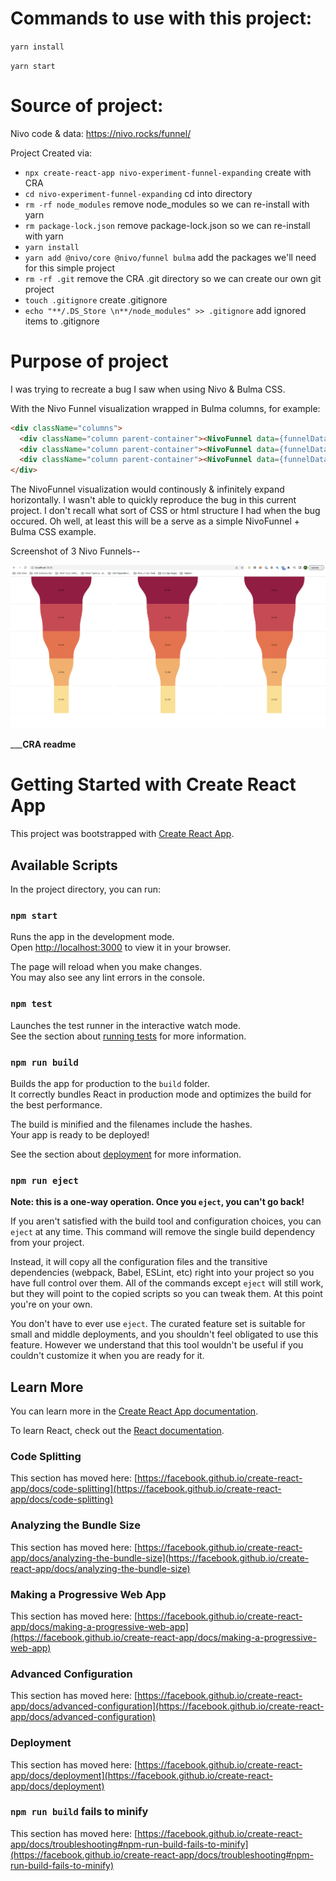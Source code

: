 # Commands to use with this project:

`yarn install`

`yarn start`

# Source of project:

Nivo code & data:
https://nivo.rocks/funnel/

Project Created via:

- `npx create-react-app nivo-experiment-funnel-expanding` create with CRA
- `cd nivo-experiment-funnel-expanding` cd into directory
- `rm -rf node_modules` remove node_modules so we can re-install with yarn
- `rm package-lock.json` remove package-lock.json so we can re-install with yarn
- `yarn install`
- `yarn add @nivo/core @nivo/funnel bulma` add the packages we'll need for this simple project
- `rm -rf .git` remove the CRA .git directory so we can create our own git project
- `touch .gitignore` create .gitignore
- `echo "**/.DS_Store \n**/node_modules" >> .gitignore` add ignored items to .gitignore

# Purpose of project

I was trying to recreate a bug I saw when using Nivo & Bulma CSS.

With the Nivo Funnel visualization wrapped in Bulma columns, for example:
```html
<div className="columns">
  <div className="column parent-container"><NivoFunnel data={funnelData} /></div>
  <div className="column parent-container"><NivoFunnel data={funnelData} /></div>
  <div className="column parent-container"><NivoFunnel data={funnelData} /></div>
</div>
```

The NivoFunnel visualization would continously & infinitely expand horizontally.
I wasn't able to quickly reproduce the bug in this current project. I don't recall what sort of CSS or html structure I had when the bug occured.  Oh well, at least this will be a serve as a simple NivoFunnel + Bulma CSS example.

Screenshot of 3 Nivo Funnels--

![Screenshot of 3 Nivo Funnels](./project-screenshot/3-funnels.png?raw=true "Screenshot of 3 Nivo Funnels")


_________________CRA readme______________
# Getting Started with Create React App

This project was bootstrapped with [Create React App](https://github.com/facebook/create-react-app).

## Available Scripts

In the project directory, you can run:

### `npm start`

Runs the app in the development mode.\
Open [http://localhost:3000](http://localhost:3000) to view it in your browser.

The page will reload when you make changes.\
You may also see any lint errors in the console.

### `npm test`

Launches the test runner in the interactive watch mode.\
See the section about [running tests](https://facebook.github.io/create-react-app/docs/running-tests) for more information.

### `npm run build`

Builds the app for production to the `build` folder.\
It correctly bundles React in production mode and optimizes the build for the best performance.

The build is minified and the filenames include the hashes.\
Your app is ready to be deployed!

See the section about [deployment](https://facebook.github.io/create-react-app/docs/deployment) for more information.

### `npm run eject`

**Note: this is a one-way operation. Once you `eject`, you can't go back!**

If you aren't satisfied with the build tool and configuration choices, you can `eject` at any time. This command will remove the single build dependency from your project.

Instead, it will copy all the configuration files and the transitive dependencies (webpack, Babel, ESLint, etc) right into your project so you have full control over them. All of the commands except `eject` will still work, but they will point to the copied scripts so you can tweak them. At this point you're on your own.

You don't have to ever use `eject`. The curated feature set is suitable for small and middle deployments, and you shouldn't feel obligated to use this feature. However we understand that this tool wouldn't be useful if you couldn't customize it when you are ready for it.

## Learn More

You can learn more in the [Create React App documentation](https://facebook.github.io/create-react-app/docs/getting-started).

To learn React, check out the [React documentation](https://reactjs.org/).

### Code Splitting

This section has moved here: [https://facebook.github.io/create-react-app/docs/code-splitting](https://facebook.github.io/create-react-app/docs/code-splitting)

### Analyzing the Bundle Size

This section has moved here: [https://facebook.github.io/create-react-app/docs/analyzing-the-bundle-size](https://facebook.github.io/create-react-app/docs/analyzing-the-bundle-size)

### Making a Progressive Web App

This section has moved here: [https://facebook.github.io/create-react-app/docs/making-a-progressive-web-app](https://facebook.github.io/create-react-app/docs/making-a-progressive-web-app)

### Advanced Configuration

This section has moved here: [https://facebook.github.io/create-react-app/docs/advanced-configuration](https://facebook.github.io/create-react-app/docs/advanced-configuration)

### Deployment

This section has moved here: [https://facebook.github.io/create-react-app/docs/deployment](https://facebook.github.io/create-react-app/docs/deployment)

### `npm run build` fails to minify

This section has moved here: [https://facebook.github.io/create-react-app/docs/troubleshooting#npm-run-build-fails-to-minify](https://facebook.github.io/create-react-app/docs/troubleshooting#npm-run-build-fails-to-minify)
